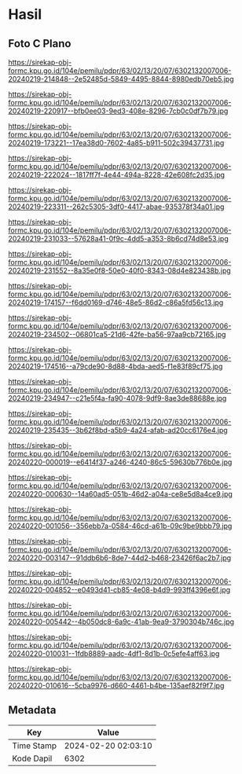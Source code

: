 # Hasil

## Foto C Plano

https://sirekap-obj-formc.kpu.go.id/104e/pemilu/pdpr/63/02/13/20/07/6302132007006-20240219-214848--2e52485d-5849-4495-8844-8980edb70eb5.jpg

https://sirekap-obj-formc.kpu.go.id/104e/pemilu/pdpr/63/02/13/20/07/6302132007006-20240219-220917--bfb0ee03-9ed3-408e-8296-7cb0c0df7b79.jpg

https://sirekap-obj-formc.kpu.go.id/104e/pemilu/pdpr/63/02/13/20/07/6302132007006-20240219-173221--17ea38d0-7602-4a85-b911-502c39437731.jpg

https://sirekap-obj-formc.kpu.go.id/104e/pemilu/pdpr/63/02/13/20/07/6302132007006-20240219-222024--1817ff7f-4e44-494a-8228-42e608fc2d35.jpg

https://sirekap-obj-formc.kpu.go.id/104e/pemilu/pdpr/63/02/13/20/07/6302132007006-20240219-223311--262c5305-3df0-4417-abae-935378f34a01.jpg

https://sirekap-obj-formc.kpu.go.id/104e/pemilu/pdpr/63/02/13/20/07/6302132007006-20240219-231033--57628a41-0f9c-4dd5-a353-8b6cd74d8e53.jpg

https://sirekap-obj-formc.kpu.go.id/104e/pemilu/pdpr/63/02/13/20/07/6302132007006-20240219-231552--8a35e0f8-50e0-40f0-8343-08d4e823438b.jpg

https://sirekap-obj-formc.kpu.go.id/104e/pemilu/pdpr/63/02/13/20/07/6302132007006-20240219-174157--f6dd0169-d746-48e5-86d2-c86a5fd56c13.jpg

https://sirekap-obj-formc.kpu.go.id/104e/pemilu/pdpr/63/02/13/20/07/6302132007006-20240219-234502--06801ca5-21d6-42fe-ba56-97aa9cb72165.jpg

https://sirekap-obj-formc.kpu.go.id/104e/pemilu/pdpr/63/02/13/20/07/6302132007006-20240219-174516--a79cde90-8d88-4bda-aed5-f1e83f89cf75.jpg

https://sirekap-obj-formc.kpu.go.id/104e/pemilu/pdpr/63/02/13/20/07/6302132007006-20240219-234947--c21e5f4a-fa90-4078-9df9-8ae3de88688e.jpg

https://sirekap-obj-formc.kpu.go.id/104e/pemilu/pdpr/63/02/13/20/07/6302132007006-20240219-235435--3b62f8bd-a5b9-4a24-afab-ad20cc6176e4.jpg

https://sirekap-obj-formc.kpu.go.id/104e/pemilu/pdpr/63/02/13/20/07/6302132007006-20240220-000019--e6414f37-a246-4240-86c5-59630b776b0e.jpg

https://sirekap-obj-formc.kpu.go.id/104e/pemilu/pdpr/63/02/13/20/07/6302132007006-20240220-000630--14a60ad5-051b-46d2-a04a-ce8e5d8a4ce9.jpg

https://sirekap-obj-formc.kpu.go.id/104e/pemilu/pdpr/63/02/13/20/07/6302132007006-20240220-001056--356ebb7a-0584-46cd-a61b-09c9be9bbb79.jpg

https://sirekap-obj-formc.kpu.go.id/104e/pemilu/pdpr/63/02/13/20/07/6302132007006-20240220-003147--91ddb6b6-8de7-44d2-b468-23426f6ac2b7.jpg

https://sirekap-obj-formc.kpu.go.id/104e/pemilu/pdpr/63/02/13/20/07/6302132007006-20240220-004852--e0493d41-cb85-4e08-b4d9-993ff4396e6f.jpg

https://sirekap-obj-formc.kpu.go.id/104e/pemilu/pdpr/63/02/13/20/07/6302132007006-20240220-005442--4b050dc8-6a9c-41ab-9ea9-3790304b746c.jpg

https://sirekap-obj-formc.kpu.go.id/104e/pemilu/pdpr/63/02/13/20/07/6302132007006-20240220-010031--1fdb8889-aadc-4df1-8d1b-0c5efe4aff63.jpg

https://sirekap-obj-formc.kpu.go.id/104e/pemilu/pdpr/63/02/13/20/07/6302132007006-20240220-010616--5cba9976-d660-4461-b4be-135aef82f9f7.jpg


## Metadata

| Key        | Value               |
| ---------- | ------------------- |
| Time Stamp | 2024-02-20 02:03:10 |
| Kode Dapil | 6302                |



